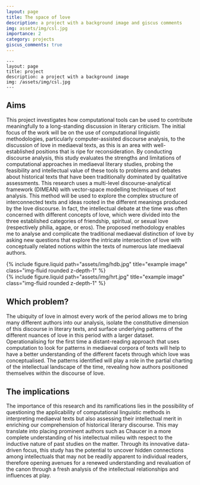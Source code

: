 ```yaml
---
layout: page
title: The space of love
description: a project with a background image and giscus comments
img: assets/img/csl.jpg
importance: 2
category: projects
giscus_comments: true
---
```

    ---
    layout: page
    title: project
    description: a project with a background image
    img: /assets/img/csl.jpg
    ---

## Aims
This project investigates how computational tools can be used to contribute meaningfully to a long-standing discussion in literary criticism. The initial focus of the work will be on the use of computational linguistic methodologies, particularly computer-assisted discourse analysis, to the discussion of love in mediaeval texts, as this is an area with well-established positions that is ripe for reconsideration. By conducting discourse analysis, this study evaluates the strengths and limitations of computational approaches in mediaeval literary studies, probing the feasibility and intellectual value of these tools to problems and debates about historical texts that have been  traditionally dominated by qualitative assessments. This research uses a multi-level discourse-analytical framework (DIMEAN) with vector-space modelling techniques of text analysis. This method will be used to explore the complex structure of interconnected texts and ideas rooted in the different meanings produced by the love discourse.
In fact, the intellectual debate at the time was often concerned with different concepts of love, which were divided into the three established categories of friendship, spiritual, or sexual love (respectively philia, agape, or eros). The proposed methodology enables me to analyse and complicate the traditional mediaeval distinction of love by asking new questions that explore the intricate intersection of love with conceptually related notions within the texts of numerous late mediaeval authors.

<div class="row justify-content-sm-center">
  <div class="col-sm-8 mt-3 mt-md-0">
    {% include figure.liquid path="assets/img/hdb.jpg" title="example image" class="img-fluid rounded z-depth-1" %}
  </div>
  <div class="col-sm-4 mt-3 mt-md-0">
    {% include figure.liquid path="assets/img/hrt.jpg" title="example image" class="img-fluid rounded z-depth-1" %}
  </div>
</div>

## Which problem?
The ubiquity of love in almost every work of the period allows me to bring many different authors into our analysis, isolate the constitutive dimension of this discourse in literary texts, and surface underlying patterns of the different nuances of love in this period with a larger dataset. Operationalising for the first time a distant-reading approach that uses computation to look for patterns in mediaeval corpora of texts will help to have a better understanding of the different facets through which love was conceptualised. The patterns identified will play a role in the partial charting of the intellectual landscape of the time, revealing how authors positioned themselves within the discourse of love. 
## The implications
The importance of this research and its ramifications lies in the possibility of questioning the applicability of computational linguistic methods in interpreting mediaeval texts but also assessing their intellectual merit in enriching our comprehension of historical literary discourse. This may translate into placing prominent authors such as Chaucer in a more complete understanding of his intellectual milieu with respect to the inductive nature of past studies on the matter. Through its innovative data-driven focus, this study has the potential to uncover hidden connections among intellectuals that may not be readily apparent to individual readers, therefore opening avenues for a renewed understanding and revaluation of the canon through a fresh analysis of the intellectual relationships and influences at play.

